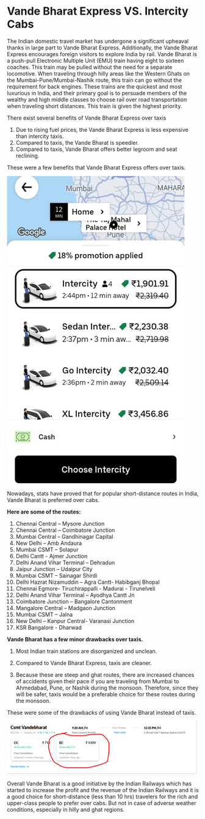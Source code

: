 # Vande Bharat Express VS. Intercity Cabs

The Indian domestic travel market has undergone a significant upheaval thanks in large part to Vande Bharat Express. Additionally, the Vande Bharat Express encourages foreign visitors to explore India by rail.
Vande Bharat is a push-pull Electronic Multiple Unit (EMU) train having eight to sixteen coaches. This train may be pulled without the need for a separate locomotive. When traveling through hilly areas like the Western Ghats on the Mumbai-Pune/Mumbai-Nashik route, this train can go without the requirement for back engines. These trains are the quickest and most luxurious in India, and their primary goal is to persuade members of the wealthy and high middle classes to choose rail over road transportation when traveling short distances. This train is given the highest priority.

There exist several benefits of Vande Bharat Express over taxis

1. Due to rising fuel prices, the Vande Bharat Express is less expensive than intercity taxis.
2. Compared to taxis, the Vande Bharat is speedier.
3. Compared to taxis, Vande Bharat offers better legroom and seat reclining.
 
These were a few benefits that Vande Bharat Express offers over taxis.

![Uber Intercity fare from my residence in Pune to Mumbai's Taj Mahal Palace in Colaba, Mumbai.](./Media/uber-screenshot.jpg)

Nowadays, stats have proved that for popular short-distance routes in India, Vande Bharat is preferred over cabs.

**Here are some of the routes:**

1. Chennai Central – Mysore Junction
2. Chennai Central – Coimbatore Junction
3. Mumbai Central – Gandhinagar Capital
4.	New Delhi – Amb Andaura
5. Mumbai CSMT – Solapur
6. Delhi Cantt - Ajmer Junction
7. Delhi Anand Vihar Terminal – Dehradun
8. Jaipur Junction – Udaipur City
9. Mumbai CSMT – Sainagar Shirdi
10. Delhi Hazrat Nizamuddin – Agra Cantt- Habibganj Bhopal
11. Chennai Egmore- Tiruchirappalli - Madurai - Tirunelveli
12. Delhi Anand Vihar Terminal – Ayodhya Cantt Jn
13. Coimbatore Junction – Bangalore Cantonment
14. Mangalore Central – Madgaon Junction
15. Mumbai CSMT – Jalna
16. New Delhi – Kanpur Central- Varanasi Junction
17. KSR Bangalore - Dharwad 

**Vande Bharat has a few minor drawbacks over taxis.** 
1. Most Indian train stations are disorganized and unclean.
2. Compared to Vande Bharat Express, taxis are cleaner.

3. Because these are steep and ghat routes, there are increased chances of accidents given their pace if you are traveling from Mumbai to Ahmedabad, Pune, or Nashik during the monsoon. Therefore, since they will be safer, taxis would be a preferable choice for these routes during the monsoon.
 
These were some of the drawbacks of using Vande Bharat instead of taxis.

![Uber Intercity fare from my residence in Pune to Mumbai's Taj Mahal Palace in Colaba, Mumbai.](./Media/vande-bharat-fare.png)

Overall Vande Bharat is a good initiative by the Indian Railways which has started to increase the profit and the revenue of the Indian Railways and it is a good choice for short-distance (less than 10 hrs) travelers for the rich and upper-class people to prefer over cabs. But not in case of adverse weather conditions, especially in hilly and ghat regions.



